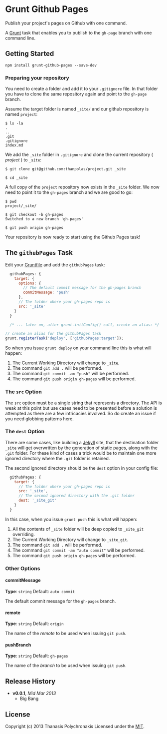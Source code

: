 # Grunt Github Pages

Publish your project's pages on Github with one command.

A [Grunt][] task that enables you to publish to the `gh-page` branch with one command line.

## Getting Started

```shell
npm install grunt-github-pages --save-dev
```

### Preparing your repository

You need to create a folder and add it to your `.gitignore` file. In that folder you have to clone the same repository again and point to the `gh-page` branch.

Assume the target folder is named `_site/` and our github repository is named `project`:

```shell
$ ls -la
.
..
.git
.gitignore
index.md
```

We add the `_site` folder in `.gitignore` and clone the current repository ( *project* ) to `_site`:

```shell
$ git clone git@github.com:thanpolas/project.git _site

$ cd _site
```

A full copy of the `project` repository now exists in the `_site` folder. We now need to point it to the `gh-pages` branch and we are good to go:

```shell
$ pwd
project/_site/

$ git checkout -b gh-pages
Switched to a new branch 'gh-pages'

$ git push origin gh-pages
```

Your repository is now ready to start using the Github Pages task!

## The `githubPages` Task


Edit your [Gruntfile][] and add the `githubPages` task:

```js
  githubPages: {
    target: {
      options: {
        // The default commit message for the gh-pages branch
        commitMessage: 'push'
      },
      // The folder where your gh-pages repo is
      src: '_site'
    }
  }

  /* ... later on, after grunt.initConfig() call, create an alias: */

// create an alias for the githubPages task
grunt.registerTask('deploy', ['githubPages:target']);
```

So when you issue `grunt deploy` on your command line this is what will happen:

1. The Current Working Directory will change to `_site`.
2. The command `git add .` will be performed.
3. The command `git commit -am "push"` will be performed.
4. The command `git push origin gh-pages` will be performed.

### The `src` Option

The `src` option must be a single string that represents a directory. The API is weak at this point but use cases need to be presented before a solution is attempted as there are a few intricacies involved. So do create an issue if you need globbing patterns here.

### The `dest` Option

There are some cases, like building a [Jekyll][] site, that the destination folder `_site` will get overwritten by the generation of static pages, along with the `.git` folder. For these kind of cases a trick would be to maintain one more ignored directory where the `.git` folder is retained.

The second ignored directory should be the `dest` option in your config file:

```js
  githubPages: {
    target: {
      // The folder where your gh-pages repo is
      src: '_site',
      // The second ignored directory with the .git folder
      dest: '_site_git'
    }
  }
```
In this case, when you issue `grunt push` this is what will happen:

1. All the contents of `_site` folder will be deep copied to `_site_git` overriding.
2. The Current Working Directory will change to `_site_git`.
3. The command `git add .` will be performed.
4. The command `git commit -am "auto commit"` will be performed.
5. The command `git push origin gh-pages` will be performed.

### Other Options

#### commitMessage
**Type**: `string` Default: `auto commit`

The default commit message for the `gh-pages` branch.

#### remote
**Type**: `string` Default: `origin`

The name of the *remote* to be used when issuing `git push`.

#### pushBranch
**Type**: `string` Default: `gh-pages`

The name of the *branch* to be used when issuing `git push`.

## Release History
- **v0.0.1**, *Mid Mar 2013*
  - Big Bang

## License
Copyright (c) 2013 Thanasis Polychronakis
Licensed under the [MIT](LICENSE-MIT).

[closure-library]: https://developers.google.com/closure/library/ "Google Closure Library"
[closure-tools]: https://developers.google.com/closure/ "Google Closure Tools"
[grunt]: http://gruntjs.com/
[Getting Started]: https://github.com/gruntjs/grunt/wiki/Getting-started
[package.json]: https://npmjs.org/doc/json.html
[Gruntfile]: https://github.com/gruntjs/grunt/wiki/Sample-Gruntfile "Grunt's Gruntfile.js"
[yeoman]: http://yeoman.io/ "yeoman Modern Workflows for Modern Webapps"
[jekyll]: http://jekyllrb.com/ "transform your text into a monster"
